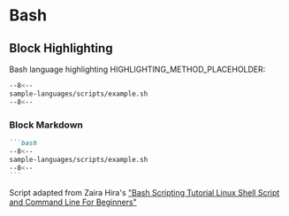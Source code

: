 # Bash

## Block Highlighting

Bash language highlighting HIGHLIGHTING_METHOD_PLACEHOLDER:

```bash
--8<--
sample-languages/scripts/example.sh
--8<--
```

### Block Markdown 

````markdown
```bash
--8<--
sample-languages/scripts/example.sh
--8<--
```
````

Script adapted from Zaira Hira's ["Bash Scripting Tutorial Linux Shell Script and Command Line For Beginners"](https://www.freecodecamp.org/news/bash-scripting-tutorial-linux-shell-script-and-command-line-for-beginners/)
